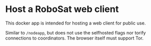 # Host a RoboSat web client

This docker app is intended for hosting a web client for public use.

Similar to `/nodeapp`, but does not use the selfhosted flags nor torify connections to coordinators. The browser itself must support Tor.